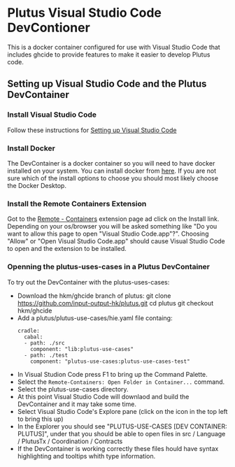 # Plutus Visual Studio Code DevContioner

This is a docker container configured for use with Visual Studio Code
that includes ghcide to provide features to make it easier to develop
Plutus code.


## Setting up Visual Studio Code and the Plutus DevContainer

### Install Visual Studio Code

Follow these instructions for [Setting up Visual Studio Code](https://code.visualstudio.com/docs/setup/setup-overview)


### Install Docker

The DevContainer is a docker container so you will need to have
docker installed on your system.  You can install docker from
[here](https://www.docker.com/get-started).  If you are not
sure which of the install options to choose you should
most likely choose the Docker Desktop.


### Install the Remote Containers Extension

Got to the [Remote - Containers](https://marketplace.visualstudio.com/items?itemName=ms-vscode-remote.remote-containers)
extension page ad click on the Install link.  Depending on your os/browser
you will be asked something like "Do you want to allow this page to open
"Visual Studio Code.app"?".
Choosing "Allow" or "Open Visual Studio Code.app" should cause Visual Studio
Code to open and the extension to be installed.


### Openning the plutus-uses-cases in a Plutus DevContainer

To try out the DevContainer with the plutus-uses-cases:

* Download the hkm/ghcide branch of plutus:
    git clone https://github.com/input-output-hk/plutus.git
    cd plutus
    git checkout hkm/ghcide
* Add a plutus/plutus-use-cases/hie.yaml file containg:
  ```
  cradle:
    cabal:
    - path: ./src
      component: "lib:plutus-use-cases"
    - path: ./test
      component: "plutus-use-cases:plutus-use-cases-test"
  ```
* In Visual Studion Code press F1 to bring up the Command Palette.
* Select the `Remote-Containers: Open Folder in Container...` command.
* Select the plutus-use-cases directory.
* At this point Visual Studio Code will downlaod and build the DevContainer
  and it may take some time.
* Select Visual Studio Code's Explore pane (click on the icon in the top
  left to bring this up)
* In the Explorer you should see "PLUTUS-USE-CASES [DEV CONTAINER: PLUTUS]",
  under that you should be able to open files in
    src / Language / PlutusTx / Coordination / Contracts
* If the DevContainer is working correctly these files hould have syntax
  highlighting and tooltips whith type information.